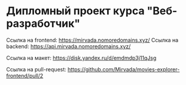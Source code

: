 # Дипломный проект курса "Веб-разработчик"

Ссылка на frontend: https://mirvada.nomoredomains.xyz/
Ссылка на backend: https://api.mirvada.nomoredomains.xyz/

Ссылка на макет: https://disk.yandex.ru/d/emdmdp3j11qJsg

Ссылка на pull-request: https://github.com/Mirvada/movies-explorer-frontend/pull/2
